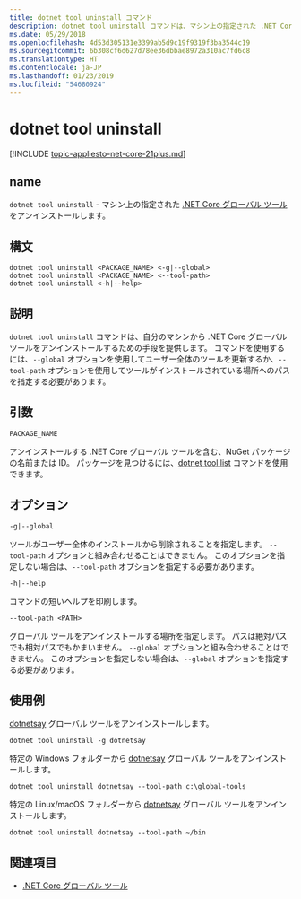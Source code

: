 ```yaml
---
title: dotnet tool uninstall コマンド
description: dotnet tool uninstall コマンドは、マシン上の指定された .NET Core グローバル ツールをアンインストールします。
ms.date: 05/29/2018
ms.openlocfilehash: 4d53d305131e3399ab5d9c19f9319f3ba3544c19
ms.sourcegitcommit: 6b308cf6d627d78ee36dbbae8972a310ac7fd6c8
ms.translationtype: HT
ms.contentlocale: ja-JP
ms.lasthandoff: 01/23/2019
ms.locfileid: "54680924"
---
```

# <a name="dotnet-tool-uninstall"></a>dotnet tool uninstall

[!INCLUDE [topic-appliesto-net-core-21plus.md](../../../includes/topic-appliesto-net-core-21plus.md)]

## <a name="name"></a>name

`dotnet tool uninstall` - マシン上の指定された [.NET Core グローバル ツール](global-tools.md)をアンインストールします。

## <a name="synopsis"></a>構文

```console
dotnet tool uninstall <PACKAGE_NAME> <-g|--global>
dotnet tool uninstall <PACKAGE_NAME> <--tool-path>
dotnet tool uninstall <-h|--help>
```

## <a name="description"></a>説明

`dotnet tool uninstall` コマンドは、自分のマシンから .NET Core グローバル ツールをアンインストールするための手段を提供します。 コマンドを使用するには、`--global` オプションを使用してユーザー全体のツールを更新するか、`--tool-path` オプションを使用してツールがインストールされている場所へのパスを指定する必要があります。

## <a name="arguments"></a>引数

`PACKAGE_NAME`

アンインストールする .NET Core グローバル ツールを含む、NuGet パッケージの名前または ID。 パッケージを見つけるには、[dotnet tool list](dotnet-tool-list.md) コマンドを使用できます。

## <a name="options"></a>オプション

`-g|--global`

ツールがユーザー全体のインストールから削除されることを指定します。 `--tool-path` オプションと組み合わせることはできません。 このオプションを指定しない場合は、`--tool-path` オプションを指定する必要があります。

`-h|--help`

コマンドの短いヘルプを印刷します。

`--tool-path <PATH>`

グローバル ツールをアンインストールする場所を指定します。 パスは絶対パスでも相対パスでもかまいません。 `--global` オプションと組み合わせることはできません。 このオプションを指定しない場合は、`--global` オプションを指定する必要があります。

## <a name="examples"></a>使用例

[dotnetsay](https://www.nuget.org/packages/dotnetsay/) グローバル ツールをアンインストールします。

`dotnet tool uninstall -g dotnetsay`

特定の Windows フォルダーから [dotnetsay](https://www.nuget.org/packages/dotnetsay/) グローバル ツールをアンインストールします。

`dotnet tool uninstall dotnetsay --tool-path c:\global-tools`

特定の Linux/macOS フォルダーから [dotnetsay](https://www.nuget.org/packages/dotnetsay/) グローバル ツールをアンインストールします。

`dotnet tool uninstall dotnetsay --tool-path ~/bin`

## <a name="see-also"></a>関連項目

- [.NET Core グローバル ツール](global-tools.md)

